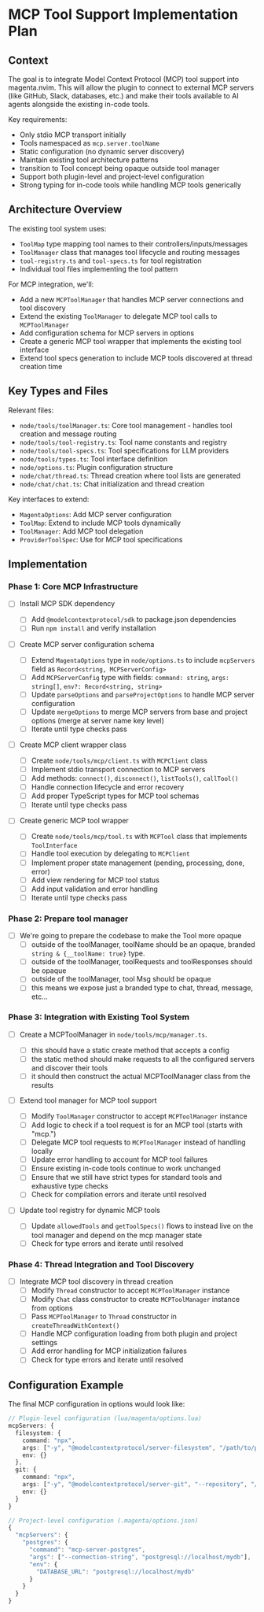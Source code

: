 # MCP Tool Support Implementation Plan

## Context

The goal is to integrate Model Context Protocol (MCP) tool support into magenta.nvim. This will allow the plugin to connect to external MCP servers (like GitHub, Slack, databases, etc.) and make their tools available to AI agents alongside the existing in-code tools.

Key requirements:

- Only stdio MCP transport initially
- Tools namespaced as `mcp.server.toolName`
- Static configuration (no dynamic server discovery)
- Maintain existing tool architecture patterns
- transition to Tool concept being opaque outside tool manager
- Support both plugin-level and project-level configuration
- Strong typing for in-code tools while handling MCP tools generically

## Architecture Overview

The existing tool system uses:

- `ToolMap` type mapping tool names to their controllers/inputs/messages
- `ToolManager` class that manages tool lifecycle and routing messages
- `tool-registry.ts` and `tool-specs.ts` for tool registration
- Individual tool files implementing the tool pattern

For MCP integration, we'll:

- Add a new `MCPToolManager` that handles MCP server connections and tool discovery
- Extend the existing `ToolManager` to delegate MCP tool calls to `MCPToolManager`
- Add configuration schema for MCP servers in options
- Create a generic MCP tool wrapper that implements the existing tool interface
- Extend tool specs generation to include MCP tools discovered at thread creation time

## Key Types and Files

Relevant files:

- `node/tools/toolManager.ts`: Core tool management - handles tool creation and message routing
- `node/tools/tool-registry.ts`: Tool name constants and registry
- `node/tools/tool-specs.ts`: Tool specifications for LLM providers
- `node/tools/types.ts`: Tool interface definition
- `node/options.ts`: Plugin configuration structure
- `node/chat/thread.ts`: Thread creation where tool lists are generated
- `node/chat/chat.ts`: Chat initialization and thread creation

Key interfaces to extend:

- `MagentaOptions`: Add MCP server configuration
- `ToolMap`: Extend to include MCP tools dynamically
- `ToolManager`: Add MCP tool delegation
- `ProviderToolSpec`: Use for MCP tool specifications

## Implementation

### Phase 1: Core MCP Infrastructure

- [ ] Install MCP SDK dependency

  - [ ] Add `@modelcontextprotocol/sdk` to package.json dependencies
  - [ ] Run `npm install` and verify installation

- [ ] Create MCP server configuration schema

  - [ ] Extend `MagentaOptions` type in `node/options.ts` to include `mcpServers` field as `Record<string, MCPServerConfig>`
  - [ ] Add `MCPServerConfig` type with fields: `command: string`, `args: string[]`, `env?: Record<string, string>`
  - [ ] Update `parseOptions` and `parseProjectOptions` to handle MCP server configuration
  - [ ] Update `mergeOptions` to merge MCP servers from base and project options (merge at server name key level)
  - [ ] Iterate until type checks pass

- [ ] Create MCP client wrapper class

  - [ ] Create `node/tools/mcp/client.ts` with `MCPClient` class
  - [ ] Implement stdio transport connection to MCP servers
  - [ ] Add methods: `connect()`, `disconnect()`, `listTools()`, `callTool()`
  - [ ] Handle connection lifecycle and error recovery
  - [ ] Add proper TypeScript types for MCP tool schemas
  - [ ] Iterate until type checks pass

- [ ] Create generic MCP tool wrapper
  - [ ] Create `node/tools/mcp/tool.ts` with `MCPTool` class that implements `ToolInterface`
  - [ ] Handle tool execution by delegating to `MCPClient`
  - [ ] Implement proper state management (pending, processing, done, error)
  - [ ] Add view rendering for MCP tool status
  - [ ] Add input validation and error handling
  - [ ] Iterate until type checks pass

### Phase 2: Prepare tool manager

- [ ] We're going to prepare the codebase to make the Tool more opaque
  - [ ] outside of the toolManager, toolName should be an opaque, branded `string & {__toolName: true}` type.
  - [ ] outside of the toolManager, toolRequests and toolResponses should be opaque
  - [ ] outside of the toolManager, tool Msg should be opaque
  - [ ] this means we expose just a branded type to chat, thread, message, etc...

### Phase 3: Integration with Existing Tool System

- [ ] Create a MCPToolManager in `node/tools/mcp/manager.ts`.

  - [ ] this should have a static create method that accepts a config
  - [ ] the static method should make requests to all the configured servers and discover their tools
  - [ ] it should then construct the actual MCPToolManager class from the results

- [ ] Extend tool manager for MCP tool support

  - [ ] Modify `ToolManager` constructor to accept `MCPToolManager` instance
  - [ ] Add logic to check if a tool request is for an MCP tool (starts with "mcp.")
  - [ ] Delegate MCP tool requests to `MCPToolManager` instead of handling locally
  - [ ] Update error handling to account for MCP tool failures
  - [ ] Ensure existing in-code tools continue to work unchanged
  - [ ] Ensure that we still have strict types for standard tools and exhaustive type checks
  - [ ] Check for compilation errors and iterate until resolved

- [ ] Update tool registry for dynamic MCP tools
  - [ ] Update `allowedTools` and `getToolSpecs()` flows to instead live on the tool manager and depend on the mcp manager state
  - [ ] Check for type errors and iterate until resolved

### Phase 4: Thread Integration and Tool Discovery

- [ ] Integrate MCP tool discovery in thread creation
  - [ ] Modify `Thread` constructor to accept `MCPToolManager` instance
  - [ ] Modify `Chat` class constructor to create `MCPToolManager` instance from options
  - [ ] Pass `MCPToolManager` to `Thread` constructor in `createThreadWithContext()`
  - [ ] Handle MCP configuration loading from both plugin and project settings
  - [ ] Add error handling for MCP initialization failures
  - [ ] Check for type errors and iterate until resolved

## Configuration Example

The final MCP configuration in options would look like:

```typescript
// Plugin-level configuration (lua/magenta/options.lua)
mcpServers: {
  filesystem: {
    command: "npx",
    args: ["-y", "@modelcontextprotocol/server-filesystem", "/path/to/project"],
    env: {}
  },
  git: {
    command: "npx",
    args: ["-y", "@modelcontextprotocol/server-git", "--repository", "/path/to/repo"],
    env: {}
  }
}

// Project-level configuration (.magenta/options.json)
{
  "mcpServers": {
    "postgres": {
      "command": "mcp-server-postgres",
      "args": ["--connection-string", "postgresql://localhost/mydb"],
      "env": {
        "DATABASE_URL": "postgresql://localhost/mydb"
      }
    }
  }
}
```

